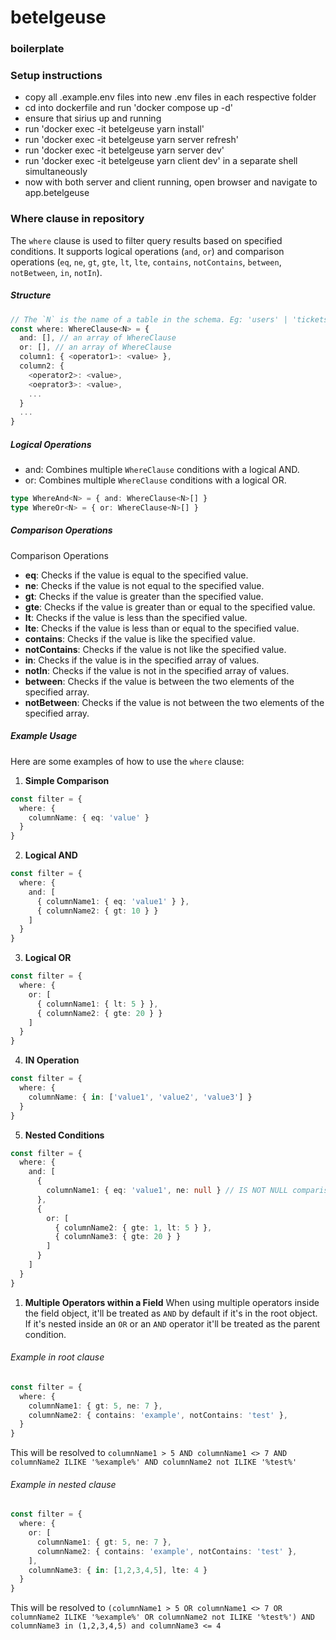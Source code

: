 # betelgeuse
### boilerplate
  
### Setup instructions 
- copy all .example.env files into new .env files in each respective folder
- cd into dockerfile and run 'docker compose up -d'
- ensure that sirius up and running
- run 'docker exec -it betelgeuse yarn install'
- run 'docker exec -it betelgeuse yarn server refresh' 
- run 'docker exec -it betelgeuse yarn server dev'
- run 'docker exec -it betelgeuse yarn client dev' in a separate shell simultaneously
- now with both server and client running, open browser and navigate to app.betelgeuse
  

### Where clause in repository

The `where` clause is used to filter query results based on specified conditions. It supports logical operations (`and`, `or`) and comparison operations (`eq`, `ne`, `gt`, `gte`, `lt`, `lte`, `contains`, `notContains`, `between`, `notBetween`, `in`, `notIn`). 

##### Structure
```typescript
// The `N` is the name of a table in the schema. Eg: 'users' | 'tickets' | ...
const where: WhereClause<N> = {
  and: [], // an array of WhereClause
  or: [], // an array of WhereClause
  column1: { <operator1>: <value> },
  column2: {
    <operator2>: <value>,
    <oeprator3>: <value>,
    ...
  }
  ...
}
```
##### Logical Operations
- and: Combines multiple `WhereClause` conditions with a logical AND.
- or: Combines multiple `WhereClause` conditions with a logical OR.
```typescript
type WhereAnd<N> = { and: WhereClause<N>[] }
type WhereOr<N> = { or: WhereClause<N>[] }
```
##### Comparison Operations
Comparison Operations
- **eq**: Checks if the value is equal to the specified value.
- **ne**: Checks if the value is not equal to the specified value.
- **gt**: Checks if the value is greater than the specified value.
- **gte**: Checks if the value is greater than or equal to the specified value.
- **lt**: Checks if the value is less than the specified value.
- **lte**: Checks if the value is less than or equal to the specified value.
- **contains**: Checks if the value is like the specified value.
- **notContains**: Checks if the value is not like the specified value.
- **in**: Checks if the value is in the specified array of values.
- **notIn**: Checks if the value is not in the specified array of values.
- **between**: Checks if the value is between the two elements of the specified array.
- **notBetween**: Checks if the value is not between the two elements of the specified array.

##### Example Usage
Here are some examples of how to use the `where` clause:
1. **Simple Comparison**
```typescript
const filter = {
  where: {
    columnName: { eq: 'value' }
  }
}
```
2. **Logical AND**
```typescript
const filter = {
  where: {
    and: [
      { columnName1: { eq: 'value1' } },
      { columnName2: { gt: 10 } }
    ]
  }
}
```
3. **Logical OR**
```typescript
const filter = {
  where: {
    or: [
      { columnName1: { lt: 5 } },
      { columnName2: { gte: 20 } }
    ]
  }
}
```
4. **IN Operation**
```typescript
const filter = {
  where: {
    columnName: { in: ['value1', 'value2', 'value3'] }
  }
}
```
5. **Nested Conditions**
```typescript
const filter = {
  where: {
    and: [
      {
        columnName1: { eq: 'value1', ne: null } // IS NOT NULL comparison
      },
      {
        or: [
          { columnName2: { gte: 1, lt: 5 } },
          { columnName3: { gte: 20 } }
        ]
      }
    ]
  }
}
```
1. **Multiple Operators within a Field**
When using multiple operators inside the field object, it'll be treated as `AND` by default if it's in the root object. If it's nested inside an `OR` or an `AND` operator it'll be treated as the parent condition.
###### Example in root clause
```typescript
const filter = {
  where: {
    columnName1: { gt: 5, ne: 7 },
    columnName2: { contains: 'example', notContains: 'test' },
  }
}
```
This will be resolved to `columnName1 > 5 AND columnName1 <> 7 AND columnName2 ILIKE '%example%' AND columnName2 not ILIKE '%test%'`
###### Example in nested clause
```typescript
const filter = {
  where: {
    or: [
      columnName1: { gt: 5, ne: 7 },
      columnName2: { contains: 'example', notContains: 'test' },
    ],
    columnName3: { in: [1,2,3,4,5], lte: 4 }
  }
}
```
This will be resolved to `(columnName1 > 5 OR columnName1 <> 7 OR columnName2 ILIKE '%example%' OR columnName2 not ILIKE '%test%') AND columnName3 in (1,2,3,4,5) and columnName3 <= 4`